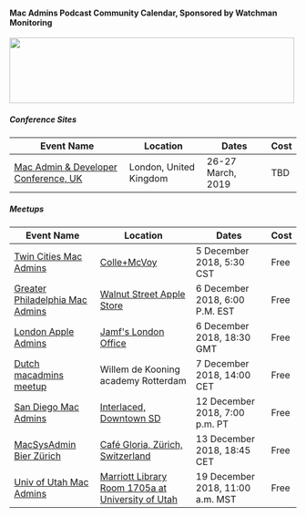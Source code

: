 #### Mac Admins Podcast Community Calendar, Sponsored by Watchman Monitoring

[<img src="https://podcast.macadmins.org/wp-content/uploads/2017/06/Watchman-Monitoring-logo-blue.png" alt="" width="500" height="115" />](https://www.watchmanmonitoring.com)

##### Conference Sites

| Event Name | Location | Dates | Cost |
|------------|----------|-------|------|
| [Mac Admin & Developer Conference, UK](https://macad.uk) | London, United Kingdom | 26-27 March, 2019 | TBD | 

##### Meetups

| Event Name | Location | Dates | Cost |
|------------|----------|-------|------|
| [Twin Cities Mac Admins](https://www.mspmacadmins.org/2018/11/meetup-december-5-2018/) | [Colle+McVoy](https://goo.gl/maps/ocsKfTCc4dp) | 5 December 2018, 5:30 CST | Free |
| [Greater Philadelphia Mac Admins](https://phillymacadmins.com) | [Walnut Street Apple Store](https://www.meetup.com/Greater-Philadelphia-Area-Mac-Admins/events/256576539/) | 6 December 2018, 6:00 P.M. EST | Free |
| [London Apple Admins](http://www.londonappleadmins.org.uk/events/6th-december-2018-meet-up-jamf/) | [Jamf's London Office](https://goo.gl/maps/FM5GFTE75o22) | 6 December 2018, 18:30 GMT | Free |
| [Dutch macadmins meetup](https://forms.office.com/Pages/DesignPage.aspx?origin=shell#FormId=zrpvyrp8U02GgaBihPf_Rlr_gAkGtJlCv-tDymSeBa5UQ0NaQkNDVjNPU0kyUjBMR1M4UjBTU1IySS4u) | Willem de Kooning academy Rotterdam | 7 December 2018, 14:00 CET | Free |
| [San Diego Mac Admins](https://www.jamf.com/jamf-nation/events/user-groups/245/san-diego-macadmins) | [Interlaced, Downtown SD](https://www.google.com/maps/place/Interlaced+-+San+Diego/@32.7151775,-117.170848,17z/data=!3m1!4b1!4m5!3m4!1s0x80dc0ecdef89d6cf:0x48b5c2b531ca2189!8m2!3d32.715173!4d-117.168654) | 12 December 2018, 7:00 p.m. PT | Free |
| [MacSysAdmin Bier Zürich](https://macsysadmin.ch/) | [Café Gloria, Zürich, Switzerland](https://www.facebook.com/CafeGloria/) | 13 December 2018, 18:45 CET | Free |
| [Univ of Utah Mac Admins](https://apple.lib.utah.edu) | [Marriott Library Room 1705a at University of Utah](https://apple.lib.utah.edu/mac-managers-meeting-directions/) | 19 December 2018, 11:00 a.m. MST | Free |
